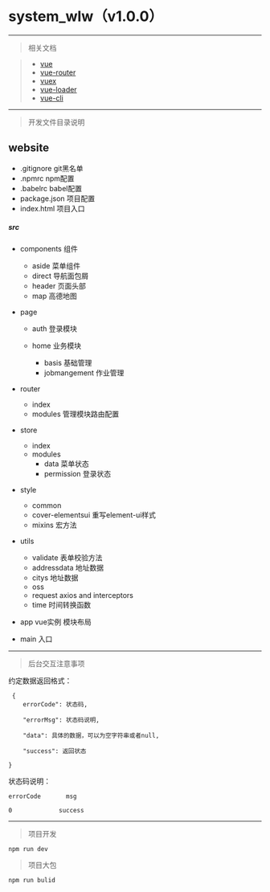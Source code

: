 system_wlw（v1.0.0）
==================
---
>相关文档

>* [vue](https://cn.vuejs.org/v2/guide/instance.html)
>* [vue-router](https://router.vuejs.org/zh-cn/essentials/getting-started.html)
>* [vuex](https://vuex.vuejs.org/zh-cn/getting-started.html)
>* [vue-loader](https://vue-loader.vuejs.org/zh-cn/)
>* [vue-cli](https://github.com/vuejs/vue-cli/blob/dev/docs/README.md#introduction)

---
> 开发文件目录说明

## website

* .gitignore git黑名单
* .npmrc npm配置
* .babelrc babel配置
* package.json 项目配置
* index.html 项目入口

##### src

* components 组件

    + aside 菜单组件
    + direct 导航面包屑
    + header 页面头部
    + map 高德地图

* page

    + auth 登录模块


    + home 业务模块
        - basis 基础管理
        - jobmangement 作业管理

* router

    + index 
    + modules 管理模块路由配置

* store

    + index
    + modules 
      * data 菜单状态
      * permission 登录状态

* style

    + common 
    + cover-elementsui 重写element-ui样式
    + mixins 宏方法

* utils

    + validate 表单校验方法
    + addressdata 地址数据
    + citys 地址数据
    + oss 
    + request axios and interceptors
    + time 时间转换函数

* app  vue实例 模块布局

* main 入口


---
> 后台交互注意事项

约定数据返回格式：  

     {  
      	errorCode": 状态码,
    
      	"errorMsg": 状态码说明,
    
      	"data": 具体的数据，可以为空字符串或者null,
      
      	"success": 返回状态
    
    }

状态码说明：

    errorCode       msg
    
    0             success

---

> 项目开发

    npm run dev

> 项目大包

    npm run bulid


# 